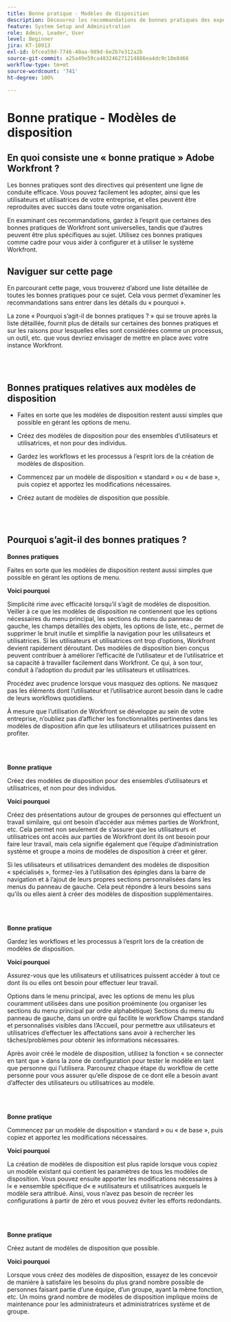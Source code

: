 ```yaml
---
title: Bonne pratique - Modèles de disposition
description: Découvrez les recommandations de bonnes pratiques des experts d’Adobe Workfront concernant la configuration, la gestion et l’utilisation des modèles de disposition Workfront.
feature: System Setup and Administration
role: Admin, Leader, User
level: Beginner
jira: KT-10913
exl-id: bfcea59d-7746-40aa-989d-6e2b7e312a2b
source-git-commit: a25a49e59ca483246271214886ea4dc9c10e8d66
workflow-type: tm+mt
source-wordcount: '741'
ht-degree: 100%

---
```


# Bonne pratique - Modèles de disposition

## En quoi consiste une « bonne pratique » Adobe Workfront ?

Les bonnes pratiques sont des directives qui présentent une ligne de conduite efficace. Vous pouvez facilement les adopter, ainsi que les utilisateurs et utilisatrices de votre entreprise, et elles peuvent être reproduites avec succès dans toute votre organisation.

En examinant ces recommandations, gardez à l’esprit que certaines des bonnes pratiques de Workfront sont universelles, tandis que d’autres peuvent être plus spécifiques au sujet. Utilisez ces bonnes pratiques comme cadre pour vous aider à configurer et à utiliser le système Workfront.

## Naviguer sur cette page

En parcourant cette page, vous trouverez d’abord une liste détaillée de toutes les bonnes pratiques pour ce sujet. Cela vous permet d’examiner les recommandations sans entrer dans les détails du « pourquoi ».

La zone « Pourquoi s’agit-il de bonnes pratiques ? » qui se trouve après la liste détaillée, fournit plus de détails sur certaines des bonnes pratiques et sur les raisons pour lesquelles elles sont considérées comme un processus, un outil, etc. que vous devriez envisager de mettre en place avec votre instance Workfront.

</br>
</br>

## Bonnes pratiques relatives aux modèles de disposition

* Faites en sorte que les modèles de disposition restent aussi simples que possible en gérant les options de menu.

* Créez des modèles de disposition pour des ensembles d’utilisateurs et utilisatrices, et non pour des individus.

* Gardez les workflows et les processus à l’esprit lors de la création de modèles de disposition.

* Commencez par un modèle de disposition « standard » ou « de base », puis copiez et apportez les modifications nécessaires.

* Créez autant de modèles de disposition que possible.

</br>
</br>

## Pourquoi s’agit-il des bonnes pratiques ?

**Bonnes pratiques**

Faites en sorte que les modèles de disposition restent aussi simples que possible en gérant les options de menu.

**Voici pourquoi**

Simplicité rime avec efficacité lorsqu’il s’agit de modèles de disposition. Veiller à ce que les modèles de disposition ne contiennent que les options nécessaires du menu principal, les sections du menu du panneau de gauche, les champs détaillés des objets, les options de liste, etc., permet de supprimer le bruit inutile et simplifie la navigation pour les utilisateurs et utilisatrices. Si les utilisateurs et utilisatrices ont trop d’options, Workfront devient rapidement déroutant. Des modèles de disposition bien conçus peuvent contribuer à améliorer l’efficacité de l’utilisateur et de l’utilisatrice et sa capacité à travailler facilement dans Workfront. Ce qui, à son tour, conduit à l’adoption du produit par les utilisateurs et utilisatrices.

Procédez avec prudence lorsque vous masquez des options. Ne masquez pas les éléments dont l’utilisateur et l’utilisatrice auront besoin dans le cadre de leurs workflows quotidiens.

À mesure que l’utilisation de Workfront se développe au sein de votre entreprise, n’oubliez pas d’afficher les fonctionnalités pertinentes dans les modèles de disposition afin que les utilisateurs et utilisatrices puissent en profiter.

</br>
</br>

**Bonne pratique**

Créez des modèles de disposition pour des ensembles d’utilisateurs et utilisatrices, et non pour des individus.

**Voici pourquoi**

Créez des présentations autour de groupes de personnes qui effectuent un travail similaire, qui ont besoin d’accéder aux mêmes parties de Workfront, etc. Cela permet non seulement de s’assurer que les utilisateurs et utilisatrices ont accès aux parties de Workfront dont ils ont besoin pour faire leur travail, mais cela signifie également que l’équipe d’administration système et groupe a moins de modèles de disposition à créer et gérer.

Si les utilisateurs et utilisatrices demandent des modèles de disposition « spécialisés », formez-les à l’utilisation des épingles dans la barre de navigation et à l’ajout de leurs propres sections personnalisées dans les menus du panneau de gauche. Cela peut répondre à leurs besoins sans qu’ils ou elles aient à créer des modèles de disposition supplémentaires.

</br>
</br>

**Bonne pratique**

Gardez les workflows et les processus à l’esprit lors de la création de modèles de disposition.

**Voici pourquoi**

Assurez-vous que les utilisateurs et utilisatrices puissent accéder à tout ce dont ils ou elles ont besoin pour effectuer leur travail.

Options dans le menu principal, avec les options de menu les plus couramment utilisées dans une position proéminente (ou organiser les sections du menu principal par ordre alphabétique)
Sections du menu du panneau de gauche, dans un ordre qui facilite le workflow
Champs standard et personnalisés visibles dans l’Accueil, pour permettre aux utilisateurs et utilisatrices d’effectuer les affectations sans avoir à rechercher les tâches/problèmes pour obtenir les informations nécessaires.

Après avoir créé le modèle de disposition, utilisez la fonction « se connecter en tant que » dans la zone de configuration pour tester le modèle en tant que personne qui l’utilisera. Parcourez chaque étape du workflow de cette personne pour vous assurer qu’elle dispose de ce dont elle a besoin avant d’affecter des utilisateurs ou utilisatrices au modèle.

</br>
</br>

**Bonne pratique**

Commencez par un modèle de disposition « standard » ou « de base », puis copiez et apportez les modifications nécessaires.

**Voici pourquoi**

La création de modèles de disposition est plus rapide lorsque vous copiez un modèle existant qui contient les paramètres de tous les modèles de disposition. Vous pouvez ensuite apporter les modifications nécessaires à l« e »ensemble spécifique d« e »utilisateurs et utilisatrices auxquels le modèle sera attribué. Ainsi, vous n’avez pas besoin de recréer les configurations à partir de zéro et vous pouvez éviter les efforts redondants.

</br>
</br>


**Bonne pratique**

Créez autant de modèles de disposition que possible.

**Voici pourquoi**

Lorsque vous créez des modèles de disposition, essayez de les concevoir de manière à satisfaire les besoins du plus grand nombre possible de personnes faisant partie d’une équipe, d’un groupe, ayant la même fonction, etc. Un moins grand nombre de modèles de disposition implique moins de maintenance pour les administrateurs et administratrices système et de groupe.
